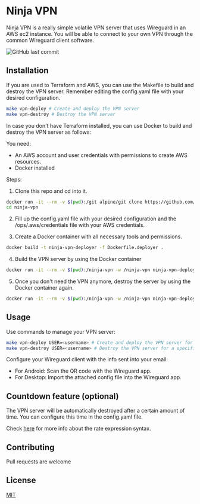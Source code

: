 # Ninja VPN

Ninja VPN is a really simple volatile VPN server that uses Wireguard in an AWS ec2 instance. You will be able to connect to your own VPN through the common Wireguard client software.

![GitHub last commit](https://img.shields.io/github/last-commit/gerardVM/ninja-vpn)

## Installation

If you are used to Terraform and AWS, you can use the Makefile to build and destroy the VPN server. Remember editing the config.yaml file with your desired configuration.

```bash
make vpn-deploy # Create and deploy the VPN server
make vpn-destroy # Destroy the VPN server
```

In case you don't have Terraform installed, you can use Docker to build and destroy the VPN server as follows:

You need:
- An AWS account and user credentials with permissions to create AWS resources.
- Docker installed

Steps:

1. Clone this repo and cd into it.
```bash
docker run -it --rm -v $(pwd):/git alpine/git clone https://github.com/gerardVM/ninja-vpn.git
cd ninja-vpn
```

2. Fill up the config.yaml file with your desired configuration and the /ops/.aws/credentials file with your AWS credentials. 

3. Create a Docker container with all necessary tools and permissions.
```bash
docker build -t ninja-vpn-deployer -f Dockerfile.deployer .
```

4. Build the VPN server by using the Docker container
```bash
docker run -it --rm -v $(pwd):/ninja-vpn -w /ninja-vpn ninja-vpn-deployer "make vpn-deploy USER=<username>"
```

5. Once you don't need the VPN anymore, destroy the server by using the Docker container again.
```bash
docker run -it --rm -v $(pwd):/ninja-vpn -w /ninja-vpn ninja-vpn-deployer "make vpn-destroy USER=<username>"
```

## Usage

Use commands to manage your VPN server:

```bash
make vpn-deploy USER=<username> # Create and deploy the VPN server for a specific user
make vpn-destroy USER=<username> # Destroy the VPN server for a specific user
```

Configure your Wireguard client with the info sent into your email:

- For Android: Scan the QR code with the Wireguard app.
- For Desktop: Import the attached config file into the Wireguard app.

## Countdown feature (optional)

The VPN server will be automatically destroyed after a certain amount of time. You can configure this time in the config.yaml file.

Check [here](https://docs.aws.amazon.com/AmazonCloudWatch/latest/events/ScheduledEvents.html#RateExpressions) for more info about the rate expression syntax.

## Contributing

Pull requests are welcome

## License

[MIT](LICENSE.txt)